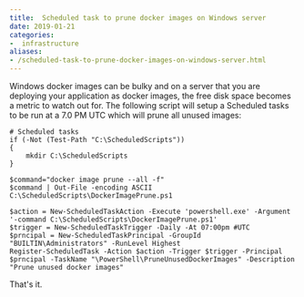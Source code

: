 ```yaml
---
title:  Scheduled task to prune docker images on Windows server
date: 2019-01-21
categories:
-  infrastructure
aliases:
- /scheduled-task-to-prune-docker-images-on-windows-server.html
---
```


Windows docker images can be bulky and on a server that you are deploying your application as docker images, the free disk space
becomes a metric to watch out for. The following script will setup a Scheduled tasks to be run at a 7.0 PM UTC which will prune
all unused images:


```
# Scheduled tasks
if (-Not (Test-Path "C:\ScheduledScripts"))
{
    mkdir C:\ScheduledScripts
}

$command="docker image prune --all -f"
$command | Out-File -encoding ASCII C:\ScheduledScripts\DockerImagePrune.ps1

$action = New-ScheduledTaskAction -Execute 'powershell.exe' -Argument '-command C:\ScheduledScripts\DockerImagePrune.ps1'
$trigger = New-ScheduledTaskTrigger -Daily -At 07:00pm #UTC
$prncipal = New-ScheduledTaskPrincipal -GroupId "BUILTIN\Administrators" -RunLevel Highest
Register-ScheduledTask -Action $action -Trigger $trigger -Principal $prncipal -TaskName "\PowerShell\PruneUnusedDockerImages" -Description "Prune unused docker images"
```

That's it.
